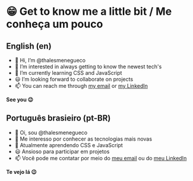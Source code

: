 # 😁 Get to know me a little bit / Me conheça um pouco

## English (en)

- 👋 Hi, I’m @thalesmenegueco
- 👀 I’m interested in always getting to know the newest tech's
- 🌱 I’m currently learning CSS and JavaScript
- 😃 I’m looking forward to collaborate on projects
- 📫 You can reach me through [my email](mailto:thales.menegueco@gmail.com) or [my LinkedIn](https://www.linkedin.com/in/thales-menegueco/) 

**See you 😉**

## Português brasieiro (pt-BR)

- 👋 Oi, sou @thalesmenegueco
- 👀 Me interesso por conhecer as tecnologias mais novas
- 🌱 Atualmente aprendendo CSS e JavaScript
- 😃 Ansioso para participar em projetos
- 📫 Você pode me contatar por meio do [meu email](mailto:thales.menegueco@gmail.com) ou do [meu LinkedIn](https://www.linkedin.com/in/thales-menegueco/) 

**Te vejo lá 😉**

<!---
thalesmenegueco/thalesmenegueco is a ✨ special ✨ repository because its `README.md` (this file) appears on your GitHub profile.
You can click the Preview link to take a look at your changes.
--->

